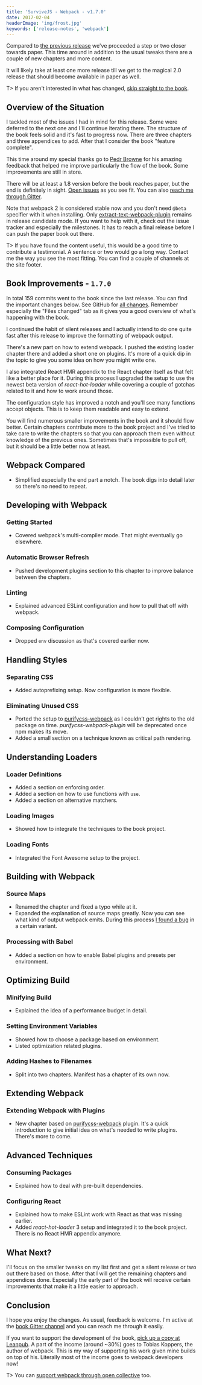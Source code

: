 ```yaml
---
title: 'SurviveJS - Webpack - v1.7.0'
date: 2017-02-04
headerImage: 'img/frost.jpg'
keywords: ['release-notes', 'webpack']
---
```


Compared to [the previous release](../survivejs-webpack-160) we've proceeded a step or two closer towards paper. This time around in addition to the usual tweaks there are a couple of new chapters and more content.

It will likely take at least one more release till we get to the magical 2.0 release that should become available in paper as well.

T> If you aren't interested in what has changed, [skip straight to the book](/webpack/preface).

## Overview of the Situation

I tackled most of the issues I had in mind for this release. Some were deferred to the next one and I'll continue iterating there. The structure of the book feels solid and it's fast to progress now. There are three chapters and three appendices to add. After that I consider the book "feature complete".

This time around my special thanks go to [Pedr Browne](https://github.com/Undistraction) for his amazing feedback that helped me improve particularly the flow of the book. Some improvements are still in store.

There will be at least a 1.8 version before the book reaches paper, but the end is definitely in sight. [Open issues](https://github.com/survivejs/webpack/issues) as you see fit. You can also [reach me through Gitter](https://gitter.im/survivejs/webpack).

Note that webpack 2 is considered stable now and you don't need `@beta` specifier with it when installing. Only [extract-text-webpack-plugin](https://github.com/webpack-contrib/extract-text-webpack-plugin) remains in release candidate mode. If you want to help with it, check out the issue tracker and especially the milestones. It has to reach a final release before I can push the paper book out there.

T> If you have found the content useful, this would be a good time to contribute a testimonial. A sentence or two would go a long way. Contact me the way you see the most fitting. You can find a couple of channels at the site footer.

## Book Improvements - `1.7.0`

In total 159 commits went to the book since the last release. You can find the important changes below. See GitHub for [all changes](https://github.com/survivejs/webpack/compare/v1.6.0...v1.7.0). Remember especially the "Files changed" tab as it gives you a good overview of what's happening with the book.

I continued the habit of silent releases and I actually intend to do one quite fast after this release to improve the formatting of webpack output.

There's a new part on how to extend webpack. I pushed the existing loader chapter there and added a short one on plugins. It's more of a quick dip in the topic to give you some idea on how you might write one.

I also integrated React HMR appendix to the React chapter itself as that felt like a better place for it. During this process I upgraded the setup to use the newest beta version of *react-hot-loader* while covering a couple of gotchas related to it and how to work around those.

The configuration style has improved a notch and you'll see many functions accept objects. This is to keep them readable and easy to extend.

You will find numerous smaller improvements in the book and it should flow better. Certain chapters contribute more to the book project and I've tried to take care to write the chapters so that you can approach them even without knowledge of the previous ones. Sometimes that's impossible to pull off, but it should be a little better now at least.

## Webpack Compared

* Simplified especially the end part a notch. The book digs into detail later so there's no need to repeat.

## Developing with Webpack

### Getting Started

* Covered webpack's multi-compiler mode. That might eventually go elsewhere.

### Automatic Browser Refresh

* Pushed development plugins section to this chapter to improve balance between the chapters.

### Linting

* Explained advanced ESLint configuration and how to pull that off with webpack.

### Composing Configuration

* Dropped `env` discussion as that's covered earlier now.

## Handling Styles

### Separating CSS

* Added autoprefixing setup. Now configuration is more flexible.

### Eliminating Unused CSS

* Ported the setup to [purifycss-webpack](http://npmjs.org/package/purifycss-webpack) as I couldn't get rights to the old package on time. *purifycss-webpack-plugin* will be deprecated once npm makes its move.
* Added a small section on a technique known as critical path rendering.

## Understanding Loaders

### Loader Definitions

* Added a section on enforcing order.
* Added a section on how to use functions with `use`.
* Added a section on alternative matchers.

### Loading Images

* Showed how to integrate the techniques to the book project.

### Loading Fonts

* Integrated the Font Awesome setup to the project.

## Building with Webpack

### Source Maps

* Renamed the chapter and fixed a typo while at it.
* Expanded the explanation of source maps greatly. Now you can see what kind of output webpack emits. During this process [I found a bug](https://github.com/webpack/webpack/issues/4176) in a certain variant.

### Processing with Babel

* Added a section on how to enable Babel plugins and presets per environment.

## Optimizing Build

### Minifying Build

* Explained the idea of a performance budget in detail.

### Setting Environment Variables

* Showed how to choose a package based on environment.
* Listed optimization related plugins.

### Adding Hashes to Filenames

* Split into two chapters. Manifest has a chapter of its own now.

## Extending Webpack

### Extending Webpack with Plugins

* New chapter based on [purifycss-webpack](https://github.com/webpack-contrib/purifycss-webpack) plugin. It's a quick introduction to give initial idea on what's needed to write plugins. There's more to come.

## Advanced Techniques

### Consuming Packages

* Explained how to deal with pre-built dependencies.

### Configuring React

* Explained how to make ESLint work with React as that was missing earlier.
* Added *react-hot-loader* 3 setup and integrated it to the book project. There is no React HMR appendix anymore.

## What Next?

I'll focus on the smaller tweaks on my list first and get a silent release or two out there based on those. After that I will get the remaining chapters and appendices done. Especially the early part of the book will receive certain improvements that make it a little easier to approach.

## Conclusion

I hope you enjoy the changes. As usual, feedback is welcome. I'm active at the [book Gitter channel](https://gitter.im/survivejs/webpack) and you can reach me through it easily.

If you want to support the development of the book, [pick up a copy at Leanpub](https://leanpub.com/survivejs-webpack). A part of the income (around ~30%) goes to Tobias Koppers, the author of webpack. This is my way of supporting his work given mine builds on top of his. Literally most of the income goes to webpack developers now!

T> You can [support webpack through open collective](https://opencollective.com/webpack) too.
